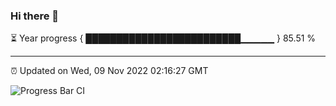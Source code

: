 ### Hi there 👋

⏳ Year progress { █████████████████████████▁▁▁▁▁ } 85.51 %

---

⏰ Updated on Wed, 09 Nov 2022 02:16:27 GMT

![Progress Bar CI](https://github.com/ZhaoGui/ZhaoGui/workflows/Progress%20Bar%20CI/badge.svg)
